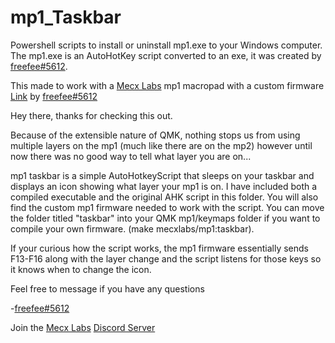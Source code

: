 # mp1_Taskbar
Powershell scripts to install or uninstall mp1.exe to your Windows computer.
The mp1.exe is an AutoHotKey script converted to an exe, it was created
by [freefee#5612](https://discordapp.com/users/859511106220982303).

This made to work with a [Mecx Labs](https://mecxlabs.com/) mp1 macropad
with a custom firmware [Link](https://discord.com/channels/1051985267331973120/1090013633251135600) by [freefee#5612](https://discordapp.com/users/859511106220982303)


Hey there, thanks for checking this out.

Because of the extensible nature of QMK, nothing stops us from using multiple layers on the mp1 (much like there are on the mp2)
however until now there was no good way to tell what layer you are on...

mp1 taskbar is a simple AutoHotkeyScript that sleeps on your taskbar and displays an icon showing what layer your mp1 is on. I have included
both a compiled executable and the original AHK script in this folder. You will also find the custom mp1 firmware needed to work with the script.
You can move the folder titled "taskbar" into your QMK mp1/keymaps folder if you want to compile your own firmware. (make mecxlabs/mp1:taskbar).

If your curious how the script works, the mp1 firmware essentially sends F13-F16 along with the layer change and the script listens for those keys 
so it knows when to change the icon.

Feel free to message if you have any questions

-[freefee#5612](https://discordapp.com/users/859511106220982303)


Join the [Mecx Labs](https://mecxlabs.com/) [Discord Server](https://discord.gg/gTa6RygX)
